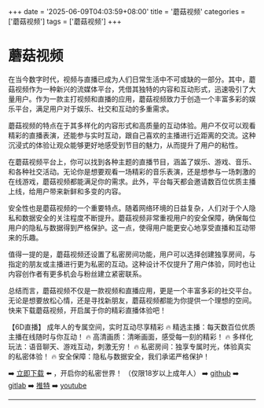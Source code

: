 +++
date = '2025-06-09T04:03:59+08:00'
title = '蘑菇视频'
categories = ['蘑菇视频']
tags = ['蘑菇视频']
+++

# 蘑菇视频

在当今数字时代，视频与直播已成为人们日常生活中不可或缺的一部分。其中，蘑菇视频作为一种新兴的流媒体平台，凭借其独特的内容和互动形式，迅速吸引了大量用户。作为一款主打视频和直播的应用，蘑菇视频致力于创造一个丰富多彩的娱乐平台，满足用户对于娱乐、社交和互动的多重需求。

蘑菇视频的特点在于其多样化的内容形式和高质量的互动体验。用户不仅可以观看精彩的直播表演，还能参与实时互动，跟自己喜欢的主播进行近距离的交流。这种沉浸式的体验让观众能够更好地感受到节目的魅力，从而提升了用户的粘性。

在蘑菇视频平台上，你可以找到各种主题的直播节目，涵盖了娱乐、游戏、音乐、和各种社交活动。无论你是想要观看一场精彩的音乐表演，还是想参与一场刺激的在线游戏，蘑菇视频都能满足你的需求。此外，平台每天都会邀请数百位优质主播上线，给用户带来新鲜和多变的内容。

安全性也是蘑菇视频的一个重要特点。随着网络环境的日益复杂，人们对于个人隐私和数据安全的关注程度不断提升。蘑菇视频非常重视用户的安全保障，确保每位用户的隐私与数据得到严格保护。这一点，使得用户能更安心地享受直播和互动带来的乐趣。

值得一提的是，蘑菇视频还设置了私密房间功能，用户可以选择创建独享房间，与指定的朋友或主播进行更为私密的互动。这种设计不仅提升了用户体验，同时也让内容创作者有更多机会与粉丝建立紧密联系。

总结而言，蘑菇视频不仅是一款视频和直播应用，更是一个丰富多彩的社交平台。无论是想要放松心情，还是寻找新朋友，蘑菇视频都能为你提供一个理想的空间。快来下载蘑菇视频，开启属于你的精彩直播体验吧！

【6D直播】
成年人的专属空间，实时互动尽享精彩
🔥 精选主播：每天数百位优质主播在线随时与你互动！
🔥 高清画质：清晰画面，感受每一刻的精彩！
🔥 多样化玩法：语音聊天、游戏互动，刺激无穷！
🔥 私密房间：独享专属时光，体验真实的私密体验！
🔥 安全保障：隐私与数据安全，我们承诺严格保护！

➡️ [立即下载](https://down123.s3.ap-east-1.amazonaws.com/down/down.html?channelCode=blog) ⬅️ ，开启你的私密世界！ （仅限18岁以上成年人）
➡️ [github](https://aldult-live.github.io/)
➡️ [gitlab](https://seo-09598d.gitlab.io/)
➡️ [推特](https://x.com/wegame33)
➡️ [youtube](https://www.youtube.com/@6Dlive)

---
